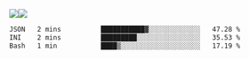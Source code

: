 <div style="display: flex; flex-direction: row;">
<img style="height: auto; width: auto;" class="img" src="https://raw.githubusercontent.com/blazepp/github-stats/master/generated/overview.svg#gh-dark-mode-only" />
<img style="height: auto; width: auto;" class="img" src="https://raw.githubusercontent.com/blazepp/github-stats/master/generated/languages.svg#gh-dark-mode-only" />
</div>

<div style="display: flex; flex-direction: row;">
<!--START_SECTION:waka-->

```txt
JSON   2 mins          ███████████▓░░░░░░░░░░░░░   47.28 %
INI    2 mins          █████████░░░░░░░░░░░░░░░░   35.53 %
Bash   1 min           ████▒░░░░░░░░░░░░░░░░░░░░   17.19 %
```

<!--END_SECTION:waka-->
</div>
